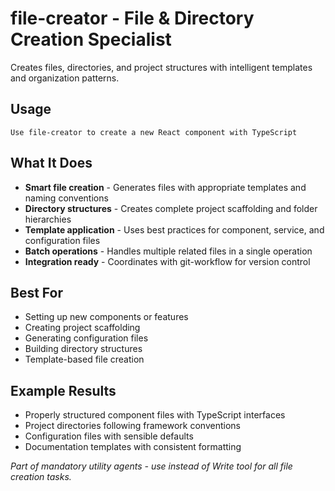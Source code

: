 # file-creator - File & Directory Creation Specialist

Creates files, directories, and project structures with intelligent templates and organization patterns.

## Usage
```
Use file-creator to create a new React component with TypeScript
```

## What It Does
- **Smart file creation** - Generates files with appropriate templates and naming conventions
- **Directory structures** - Creates complete project scaffolding and folder hierarchies  
- **Template application** - Uses best practices for component, service, and configuration files
- **Batch operations** - Handles multiple related files in a single operation
- **Integration ready** - Coordinates with git-workflow for version control

## Best For
- Setting up new components or features
- Creating project scaffolding
- Generating configuration files
- Building directory structures
- Template-based file creation

## Example Results
- Properly structured component files with TypeScript interfaces
- Project directories following framework conventions
- Configuration files with sensible defaults
- Documentation templates with consistent formatting

*Part of mandatory utility agents - use instead of Write tool for all file creation tasks.*